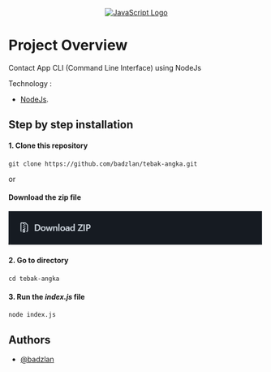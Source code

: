 <p align="center"><a href="https://js.org/" target="_blank"><img src="https://github.com/badzlan/contact-app-cli/blob/main/nodejs.png" width="400" alt="JavaScript Logo"></a></p>

# Project Overview
Contact App CLI (Command Line Interface) using NodeJs

Technology :
- [NodeJs](https://nodejs.org/).

## Step by step installation
#### 1. Clone this repository
```
git clone https://github.com/badzlan/tebak-angka.git
```
or 
#### Download the zip file
![download zip](https://github.com/0x1m4o/Industry-Project/blob/main/public/img/image.png)

#### 2. Go to directory 
```
cd tebak-angka
```

#### 3. Run the <i>index.js</i> file
```
node index.js
```

## Authors

- [@badzlan](https://github.com/badzlan)
